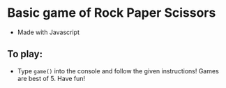 # Basic game of Rock Paper Scissors
* Made with Javascript

## To play:
* Type `game()` into the console and follow the given instructions! Games are best of 5. Have fun!
